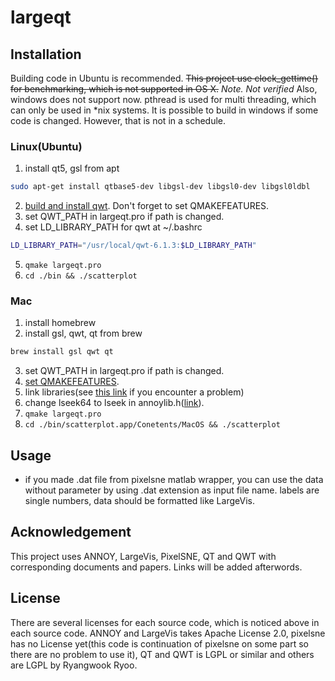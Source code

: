 # largeqt

## Installation
Building code in Ubuntu is recommended. ~~This project use clock_gettime() for benchmarking, which is not supported in OS X.~~ *Note. Not verified* Also, windows does not support now. pthread is used for multi threading, which can only be used in \*nix systems. It is possible to build in windows if some code is changed. However, that is not in a schedule.

### Linux(Ubuntu)
1. install qt5, gsl from apt
```bash
sudo apt-get install qtbase5-dev libgsl-dev libgsl0-dev libgsl0ldbl
```
2. [build and install qwt](http://qwt.sourceforge.net/qwtinstall.html). Don't forget to set QMAKEFEATURES.
3. set QWT_PATH in largeqt.pro if path is changed.
4. set LD_LIBRARY_PATH for qwt at ~/.bashrc
```bash
LD_LIBRARY_PATH="/usr/local/qwt-6.1.3:$LD_LIBRARY_PATH"
```
5. `qmake largeqt.pro`
6. `cd ./bin && ./scatterplot`

### Mac

1. install homebrew
2. install gsl, qwt, qt from brew
```bash
brew install gsl qwt qt
```
3. set QWT_PATH in largeqt.pro if path is changed.
4. [set QMAKEFEATURES](http://qwt.sourceforge.net/qwtinstall.html).
4. link libraries(see [this link](http://stackoverflow.com/questions/18588418/install-and-use-qwt-under-mac-os-x) if you encounter a problem)
5. change lseek64 to lseek in annoylib.h([link](https://github.com/lferry007/LargeVis)). 
6. `qmake largeqt.pro`
7. `cd ./bin/scatterplot.app/Conetents/MacOS && ./scatterplot`

## Usage
 - if you made .dat file from pixelsne matlab wrapper, you can use the data without parameter by using .dat extension as input file name. labels are single numbers, data should be formatted like LargeVis.

## Acknowledgement
 This project uses ANNOY, LargeVis, PixelSNE, QT and QWT with corresponding documents and papers. Links will be added afterwords.

## License
 There are several licenses for each source code, which is noticed above in each source code. ANNOY and LargeVis takes Apache License 2.0, pixelsne has no License yet(this code is continuation of pixelsne on some part so there are no problem to use it), QT and QWT is LGPL or similar and others are LGPL by Ryangwook Ryoo.

 